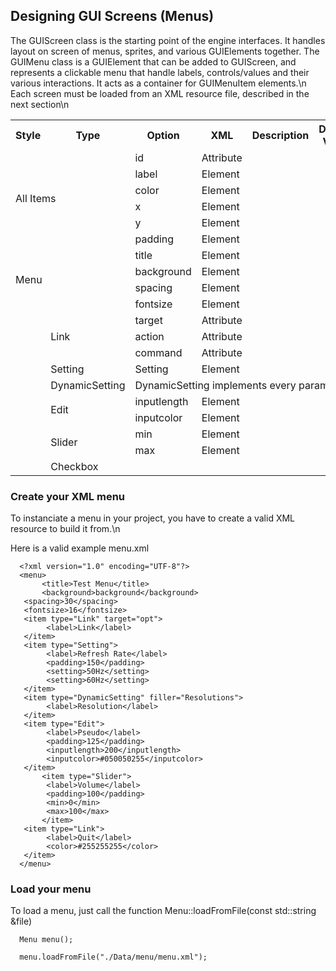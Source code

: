 ## Designing GUI Screens (Menus) ##

The GUIScreen class is the starting point of the engine interfaces. It handles layout on screen of menus, sprites, and various GUIElements together.
The GUIMenu class is a GUIElement that can be added to GUIScreen, and represents a clickable menu that handle labels, controls/values and their various interactions.
It acts as a container for GUIMenuItem elements.\n
Each screen must be loaded from an XML resource file, described in the next section\n

<table>
  <tr>
    <th>Style</th><th>Type</th><th>Option</th><th>XML</th><th>Description</th><th>Default Value</th><th>Accepted Value</th>
  </tr>
  <tr>
    <td colspan="2" rowspan="6">All Items</td>
    <td>id</td><td>Attribute</td><td></td><td></td><td></td>
  </tr>
  <tr><td>label</td><td>Element</td><td></td><td></td><td></td></tr>
  <tr><td>color</td><td>Element</td><td></td><td></td><td></td></tr>
  <tr><td>x</td><td>Element</td><td></td><td></td><td></td></tr>
  <tr><td>y</td><td>Element</td><td></td><td></td><td></td></tr>
  <tr><td>padding</td><td>Element</td><td></td><td></td><td></td></tr>
  <tr>
    <td colspan="2" rowspan="4">Menu</td>
    <td>title</td><td>Element</td><td></td><td></td><td></td>
  </tr>
  <tr><td>background</td><td>Element</td><td></td><td></td><td></td></tr>
  <tr><td>spacing</td><td>Element</td><td></td><td></td><td></td></tr>
  <tr><td>fontsize</td><td>Element</td><td></td><td></td><td></td></tr>
  <tr>
    <td rowspan="3"></td><td rowspan="3">Link</td>
    <td>target</td><td>Attribute</td><td></td><td></td><td></td>
  </tr>
  <tr><td>action</td><td>Attribute</td><td></td><td></td><td></td></tr>
  <tr><td>command</td><td>Attribute</td><td></td><td></td><td></td></tr>
  <tr>
    <td rowspan="1"></td><td rowspan="1">Setting</td>
    <td>Setting</td><td>Element</td><td></td><td></td><td></td>
  </tr>
  <tr>
    <td rowspan="1"></td><td rowspan="1">DynamicSetting</td>
    <td colspan="5"> DynamicSetting implements every parameter of Setting.</td>
  </tr>
  <tr>
    <td rowspan="2"></td><td rowspan="2">Edit</td>
    <td>inputlength</td><td>Element</td><td></td><td></td><td></td>
  </tr>
  <tr><td>inputcolor</td><td>Element</td><td></td><td></td><td></td></tr>
  <tr>
    <td rowspan="2"></td><td rowspan="2">Slider</td>
    <td>min</td><td>Element</td><td></td><td></td><td></td>
  </tr>
  <tr><td>max</td><td>Element</td><td></td><td></td><td></td></tr>
  <tr>
    <td rowspan="2"></td><td rowspan="2">Checkbox</td><td colspan="5"></td>
    <!--<td>min</td><td>Element</td><td></td><td></td><td></td>-->
  </tr>
</table>

### Create your XML menu

To instanciate a menu in your project, you have to create a valid XML resource to build it from.\n

Here is a valid example menu.xml

      <?xml version="1.0" encoding="UTF-8"?>
      <menu>
           <title>Test Menu</title>
           <background>background</background>
	   <spacing>30</spacing>
	   <fontsize>16</fontsize>
	   <item type="Link" target="opt">
	        <label>Link</label>
	   </item>
	   <item type="Setting">
	        <label>Refresh Rate</label>
	        <padding>150</padding>
	        <setting>50Hz</setting>
	        <setting>60Hz</setting>
	   </item>
	   <item type="DynamicSetting" filler="Resolutions">
	        <label>Resolution</label>
	   </item>
	   <item type="Edit">
	        <label>Pseudo</label>
	        <padding>125</padding>
	        <inputlength>200</inputlength>
	        <inputcolor>#050050255</inputcolor>
	   </item>
     	   <item type="Slider">
     	   	<label>Volume</label>
      		<padding>100</padding>
      		<min>0</min>
      		<max>100</max>
      	   </item>
	   <item type="Link">
	        <label>Quit</label>
	        <color>#255255255</color>
	   </item>
      </menu>

### Load your menu

To load a menu, just call the function Menu::loadFromFile(const std::string &file)

      Menu menu();

      menu.loadFromFile("./Data/menu/menu.xml");
